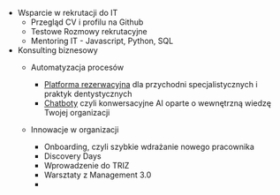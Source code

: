 * Wsparcie w rekrutacji do IT
    * Przegląd CV i profilu na Github
    * Testowe Rozmowy rekrutacyjne
    * Mentoring IT - Javascript, Python, SQL
* Konsulting biznesowy
    * Automatyzacja procesów
      * [Platforma rezerwacyjna](medyczna-platforma-rezerwacyjna.md) dla przychodni specjalistycznych i praktyk dentystycznych
      * [Chatboty](chatboty.md) czyli konwersacyjne AI oparte o wewnętrzną wiedzę Twojej organizacji
    * Innowacje w organizacji
    
        * Onboarding, czyli szybkie wdrażanie nowego pracownika
        * Discovery Days
        * Wprowadzenie do TRIZ
        * Warsztaty z Management 3.0
        * 
